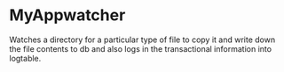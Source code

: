 # MyAppwatcher
Watches a directory for a particular type of file to copy it and write down the file contents to db and also logs in the transactional information into logtable.
